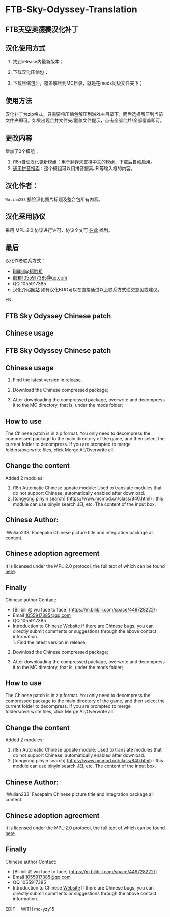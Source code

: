 # FTB-Sky-Odyssey-Translation
## FTB天空奥德赛汉化补丁
## 汉化使用方式
 1. 找到release内最新版本；

 2. 下载汉化压缩包；

 3. 下载压缩包后，覆盖解压到MC目录，就是在mods同级文件夹下；

## 使用方法
汉化补丁为zip格式，只需要将压缩包解压到游戏主目录下，而后选择解压到当前文件夹即可。如果出现合并文件夹/覆盖文件提示，点击全部合并/全部覆盖即可。

## 更改内容 

增加了2个模组：
 1. i18n自动汉化更新模组：用于翻译未支持中文的模组，下载后自动启用。
 2. [通用拼音搜索](https://www.mcmod.cn/class/840.html)：这个模组可以用拼音搜索JEI等输入框的内容。

## 汉化作者：

`Wulian233` 捂脸汉化图片标题及整合包所有内容。

## 汉化采用协议
采用 MPL-2.0 协议进行许可，协议全文可 [在此](./LICENSE) 找到。<br>

## 最后

汉化作者联系方式：
- [Bilibili@捂脸祖](https://m.bilibili.com/space/449728222/)
- 邮箱1055917385@qq.com
- QQ 1055917385<br>
- 汉化介绍[网站](https://vmct-cn.top/modpacks/odyssey/)
如有汉化BUG可以在直接通过以上联系方式递交意见或建议。<br>

EN:

## FTB Sky Odyssey Chinese patch
## Chinese usage
## FTB Sky Odyssey Chinese patch
## Chinese usage
1. Find the latest version in release.

2. Download the Chinese compressed package;

3. After downloading the compressed package, overwrite and decompress it to the MC directory, that is, under the mods folder;

## How to use
The Chinese patch is in zip format. You only need to decompress the compressed package to the main directory of the game, and then select the current folder to decompress. If you are prompted to merge folders/overwrite files, click Merge All/Overwrite all.

## Change the content

Added 2 modules:
1. i18n Automatic Chinese update module: Used to translate modules that do not support Chinese, automatically enabled after download.
2. [tongyong pinyin search] (https://www.mcmod.cn/class/840.html) : this module can use pinyin search JEI, etc. The content of the input box.

## Chinese Author:

'Wulian233' Facepalm Chinese picture title and integration package all content.

## Chinese adoption agreement
It is licensed under the MPL-2.0 protocol, the full text of which can be found [here](./LICENSE). <br>

## Finally

Chinese author Contact:
- [Bilibili @ wu face to face] (https://m.bilibili.com/space/449728222/)
- Email 1055917385@qq.com
- QQ 1055917385<br>
- Introduction to Chinese [Website](https://vmct-cn.top/modpacks/odyssey/)
If there are Chinese bugs, you can directly submit comments or suggestions through the above contact information. <br>1. Find the latest version in release;

2. Download the Chinese compressed package;

3. After downloading the compressed package, overwrite and decompress it to the MC directory, that is, under the mods folder;

## How to use
The Chinese patch is in zip format. You only need to decompress the compressed package to the main directory of the game, and then select the current folder to decompress. If you are prompted to merge folders/overwrite files, click Merge All/Overwrite all.

## Change the content

Added 2 modules:
1. i18n Automatic Chinese update module: Used to translate modules that do not support Chinese, automatically enabled after download.
2. [tongyong pinyin search] (https://www.mcmod.cn/class/840.html) : this module can use pinyin search JEI, etc. The content of the input box.

## Chinese Author:

'Wulian233' Facepalm Chinese picture title and integration package all content.

## Chinese adoption agreement
It is licensed under the MPL-2.0 protocol, the full text of which can be found [here](./LICENSE). <br>

## Finally

Chinese author Contact:
- [Bilibili @ wu face to face] (https://m.bilibili.com/space/449728222/)
- Email 1055917385@qq.com
- QQ 1055917385<br>
- Introduction to Chinese [Website](https://vmct-cn.top/modpacks/odyssey/)
If there are Chinese bugs, you can directly submit comments or suggestions through the above contact information. <br>

EDIT　 WITH mc-yzy15
